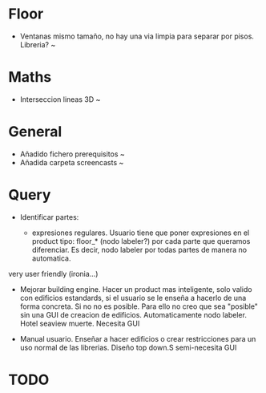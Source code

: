 # Floor
- Ventanas mismo tamaño, no hay una via limpia para separar por pisos. Libreria? ~
# Maths
- Interseccion lineas 3D ~

# General
- Añadido fichero prerequisitos ~
- Añadida carpeta screencasts ~

# Query

- Identificar partes:

  - expresiones regulares. Usuario tiene que poner expresiones en el product tipo:
	floor_* (nodo labeler?)
por cada parte que queramos diferenciar. Es decir, nodo labeler por todas partes de manera no automatica.

very user friendly (ironia...)

  - Mejorar building engine. Hacer un product mas inteligente, solo valido con edificios estandards, si el usuario se le enseña a hacerlo de una forma concreta. Si no no es posible. Para ello no creo que sea "posible" sin una GUI de creacion de edificios. Automaticamente nodo labeler. Hotel seaview muerte. Necesita GUI

 - Manual usuario. Enseñar a hacer edificios o crear restricciones para un uso normal de las librerias. Diseño top down.S
semi-necesita GUI

# TODO

